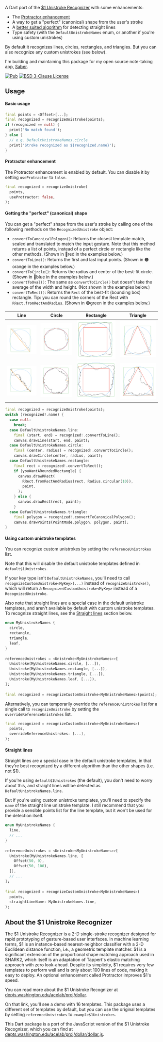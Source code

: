 A Dart port of the
[$1 Unistroke Recognizer](https://depts.washington.edu/acelab/proj/dollar/index.html)
with some enhancements:
- The [Protractor enhancement](https://dl.acm.org/doi/10.1145/1753326.1753654)
- A way to get a "perfect" (canonical) shape from the user's stroke
- A [better suited algorithm](https://en.wikipedia.org/wiki/Mean_absolute_error) for detecting straight lines
- Type safety (with the `DefaultUnistrokeNames` enum, or another if you're using custom unistrokes)

By default it recognizes lines, circles, rectangles, and triangles.
But you can also recognize any custom unistrokes (see below).

I'm building and maintaining this package for my open source note-taking app,
[Saber](https://github.com/saber-notes/saber).

[![Pub](https://img.shields.io/pub/v/one_dollar_unistroke_recognizer.svg)](https://pub.dev/packages/one_dollar_unistroke_recognizer)
[![BSD 3-Clause License](https://img.shields.io/badge/license-BSD%203--Clause-blue.svg)](LICENSE)

## Usage

#### Basic usage

```dart
final points = <Offset>[...];
final recognized = recognizeUnistroke(points);
if (recognized == null) {
  print('No match found');
} else {
  // e.g. DefaultUnistrokeNames.circle
  print('Stroke recognized as ${recognized.name}');
}
```

#### Protractor enhancement

The Protractor enhancement is enabled by default. You can disable it by setting `useProtractor` to `false`.

```dart
final recognized = recognizeUnistroke(
  points,
  useProtractor: false,
);
```

#### Getting the "perfect" (canonical) shape

You can get a "perfect" shape from the user's stroke by calling one of the following methods on the `RecognizedUnistroke` object:
- `convertToCanonicalPolygon()`: Returns the closest template match, scaled and translated to match the input gesture. Note that this method returns a list of points, instead of a perfect circle or rectangle like the other methods. (Shown in 🔴red in the examples below.)
- `convertToLine()`: Returns the first and last input points. (Shown in 🟠orange in the examples below.)
- `convertToCircle()`: Returns the radius and center of the best-fit circle. (Shown in 🔵blue in the examples below.)
- `convertToOval()`: The same as `convertToCircle()` but doesn't take the average of the width and height. (Not shown in the examples below.)
- `convertToRect()`: Returns the `Rect` of the best-fit (bounding box) rectangle. Tip: you can round the corners of the Rect with `RRect.fromRectAndRadius`. (Shown in 🟢green in the examples below.)

<!-- Show examples from the test/goldens folder in a table -->
| Line | Circle | Rectangle | Triangle |
| -- | -- | -- | -- |
| ![Line](https://raw.githubusercontent.com/adil192/one_dollar_unistroke_recognizer/main/test/goldens/line.png) | ![Circle](https://raw.githubusercontent.com/adil192/one_dollar_unistroke_recognizer/main/test/goldens/circle.png) | ![Rectangle](https://raw.githubusercontent.com/adil192/one_dollar_unistroke_recognizer/main/test/goldens/rectangle.png) | ![Triangle](https://raw.githubusercontent.com/adil192/one_dollar_unistroke_recognizer/main/test/goldens/triangle.png) |
| ![Line HQ](https://raw.githubusercontent.com/adil192/one_dollar_unistroke_recognizer/main/test/goldens/line_hq.png) | ![Circle HQ](https://raw.githubusercontent.com/adil192/one_dollar_unistroke_recognizer/main/test/goldens/circle_hq.png) | ![Rectangle HQ](https://raw.githubusercontent.com/adil192/one_dollar_unistroke_recognizer/main/test/goldens/rectangle_hq.png) | ![Triangle HQ](https://raw.githubusercontent.com/adil192/one_dollar_unistroke_recognizer/main/test/goldens/triangle_hq.png) |

```dart
final recognized = recognizeUnistroke(points);
switch (recognized?.name) {
  case null:
    break;
  case DefaultUnistrokeNames.line:
    final (start, end) = recognized!.convertToLine();
    canvas.drawLine(start, end, paint);
  case DefaultUnistrokeNames.circle:
    final (center, radius) = recognized!.convertToCircle();
    canvas.drawCircle(center, radius, paint);
  case DefaultUnistrokeNames.rectangle:
    final rect = recognized!.convertToRect();
    if (youWantARoundedRectangle) {
      canvas.drawRRect(
        RRect.fromRectAndRadius(rect, Radius.circular(10)),
        paint,
      );
    } else {
      canvas.drawRect(rect, paint);
    }
  case DefaultUnistrokeNames.triangle:
    final polygon = recognized!.convertToCanonicalPolygon();
    canvas.drawPoints(PointMode.polygon, polygon, paint);
}
```

#### Using custom unistroke templates

You can recognize custom unistrokes by setting the `referenceUnistrokes` list.

Note that this will disable the default unistroke templates defined in `default$1Unistrokes`.

If your key type isn't `DefaultUnistrokeNames`, you'll need to call
`recognizeCustomUnistroke<MyKey>(...)` instead of `recognizeUnistroke()`,
which will return a `RecognizedCustomUnistroke<MyKey>` instead of a
`RecognizedUnistroke`.

Also note that straight lines are a special case in the default unistroke templates,
and aren't available by default with custom unistroke templates.
To recognize straight lines, see the [Straight lines](#straight-lines) section below.

```dart
enum MyUnistrokeNames {
  circle,
  rectangle,
  triangle,
  leaf,
}

referenceUnistrokes = <Unistroke<MyUnistrokeNames>>[
  Unistroke(MyUnistrokeNames.circle, [...]),
  Unistroke(MyUnistrokeNames.rectangle, [...]),
  Unistroke(MyUnistrokeNames.triangle, [...]),
  Unistroke(MyUnistrokeNames.leaf, [...]),
];

final recognized = recognizeCustomUnistroke<MyUnistrokeNames>(points);
```

Alternatively, you can temporarily override the `referenceUnistrokes` list for a single call to `recognizeUnistroke` by setting the `overrideReferenceUnistrokes` list.

```dart
final recognized = recognizeCustomUnistroke<MyUnistrokeNames>(
  points,
  overrideReferenceUnistrokes: [...],
);
```

#### Straight lines

Straight lines are a special case in the default unistroke templates,
in that they're best recognized by a different algorithm than the other shapes (i.e. not $1).

If you're using `default$1Unistrokes` (the default), you don't need to worry about this, and straight lines will be detected as `DefaultUnistrokeNames.line`.

But if you're using custom unistroke templates, you'll need to specify the `name` of the straight line unistroke template.
I still recommend that you provide a sensible points list for the line template, but it won't be used for the detection itself.

```dart
enum MyUnistrokeNames {
  line,
  // ...
}

referenceUnistrokes = <Unistroke<MyUnistrokeNames>>[
  Unistroke(MyUnistrokeNames.line, [
    Offset(50, 0),
    Offset(50, 100),
  ]),
  // ...
];

final recognized = recognizeCustomUnistroke<MyUnistrokeNames>(
  points,
  straightLineName: MyUnistrokeNames.line,
);
```

## About the $1 Unistroke Recognizer

The $1 Unistroke Recognizer is a 2-D single-stroke recognizer designed for rapid prototyping of gesture-based user interfaces. In machine learning terms, $1 is an instance-based nearest-neighbor classifier with a 2-D Euclidean distance function, i.e., a geometric template matcher. $1 is a significant extension of the proportional shape matching approach used in SHARK2, which itself is an adaptation of Tappert's elastic matching approach with zero look-ahead. Despite its simplicity, $1 requires very few templates to perform well and is only about 100 lines of code, making it easy to deploy. An optional enhancement called Protractor improves $1's speed. 

You can read more about the $1 Unistroke Recognizer at [depts.washington.edu/acelab/proj/dollar](https://depts.washington.edu/acelab/proj/dollar/index.html).

On that link, you'll see a demo with 16 templates. This package uses a different set of templates by default, but you can use the original templates by setting `referenceUnistrokes` to `example$1Unistrokes`.

This Dart package is a port of the JavaScript version of the $1 Unistroke Recognizer, which you can find at [depts.washington.edu/acelab/proj/dollar/dollar.js](https://depts.washington.edu/acelab/proj/dollar/dollar.js).

